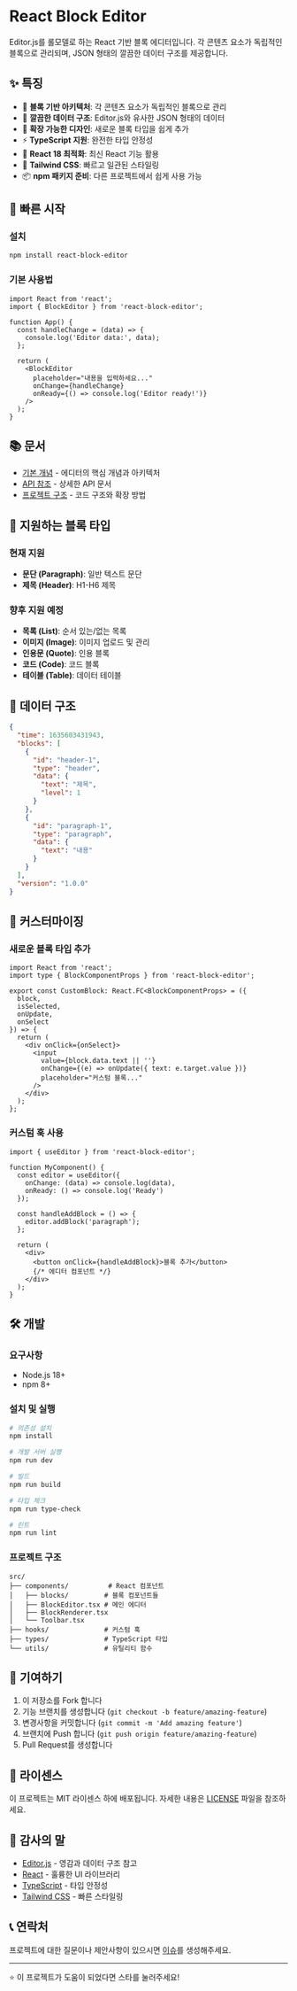 # React Block Editor

Editor.js를 롤모델로 하는 React 기반 블록 에디터입니다. 각 콘텐츠 요소가 독립적인 블록으로 관리되며, JSON 형태의 깔끔한 데이터 구조를 제공합니다.

## ✨ 특징

- 🧱 **블록 기반 아키텍처**: 각 콘텐츠 요소가 독립적인 블록으로 관리
- 📝 **깔끔한 데이터 구조**: Editor.js와 유사한 JSON 형태의 데이터
- 🎨 **확장 가능한 디자인**: 새로운 블록 타입을 쉽게 추가
- ⚡ **TypeScript 지원**: 완전한 타입 안정성
- 🎯 **React 18 최적화**: 최신 React 기능 활용
- 🎨 **Tailwind CSS**: 빠르고 일관된 스타일링
- 📦 **npm 패키지 준비**: 다른 프로젝트에서 쉽게 사용 가능

## 🚀 빠른 시작

### 설치

```bash
npm install react-block-editor
```

### 기본 사용법

```tsx
import React from 'react';
import { BlockEditor } from 'react-block-editor';

function App() {
  const handleChange = (data) => {
    console.log('Editor data:', data);
  };

  return (
    <BlockEditor
      placeholder="내용을 입력하세요..."
      onChange={handleChange}
      onReady={() => console.log('Editor ready!')}
    />
  );
}
```

## 📚 문서

- [기본 개념](./docs/BASE_CONCEPTS.md) - 에디터의 핵심 개념과 아키텍처
- [API 참조](./docs/API_REFERENCE.md) - 상세한 API 문서
- [프로젝트 구조](./docs/PROJECT_STRUCTURE.md) - 코드 구조와 확장 방법

## 🧩 지원하는 블록 타입

### 현재 지원
- **문단 (Paragraph)**: 일반 텍스트 문단
- **제목 (Header)**: H1-H6 제목

### 향후 지원 예정
- **목록 (List)**: 순서 있는/없는 목록
- **이미지 (Image)**: 이미지 업로드 및 관리
- **인용문 (Quote)**: 인용 블록
- **코드 (Code)**: 코드 블록
- **테이블 (Table)**: 데이터 테이블

## 🎯 데이터 구조

```json
{
  "time": 1635603431943,
  "blocks": [
    {
      "id": "header-1",
      "type": "header",
      "data": {
        "text": "제목",
        "level": 1
      }
    },
    {
      "id": "paragraph-1",
      "type": "paragraph",
      "data": {
        "text": "내용"
      }
    }
  ],
  "version": "1.0.0"
}
```

## 🔧 커스터마이징

### 새로운 블록 타입 추가

```tsx
import React from 'react';
import type { BlockComponentProps } from 'react-block-editor';

export const CustomBlock: React.FC<BlockComponentProps> = ({
  block,
  isSelected,
  onUpdate,
  onSelect
}) => {
  return (
    <div onClick={onSelect}>
      <input
        value={block.data.text || ''}
        onChange={(e) => onUpdate({ text: e.target.value })}
        placeholder="커스텀 블록..."
      />
    </div>
  );
};
```

### 커스텀 훅 사용

```tsx
import { useEditor } from 'react-block-editor';

function MyComponent() {
  const editor = useEditor({
    onChange: (data) => console.log(data),
    onReady: () => console.log('Ready')
  });

  const handleAddBlock = () => {
    editor.addBlock('paragraph');
  };

  return (
    <div>
      <button onClick={handleAddBlock}>블록 추가</button>
      {/* 에디터 컴포넌트 */}
    </div>
  );
}
```

## 🛠️ 개발

### 요구사항

- Node.js 18+
- npm 8+

### 설치 및 실행

```bash
# 의존성 설치
npm install

# 개발 서버 실행
npm run dev

# 빌드
npm run build

# 타입 체크
npm run type-check

# 린트
npm run lint
```

### 프로젝트 구조

```
src/
├── components/          # React 컴포넌트
│   ├── blocks/         # 블록 컴포넌트들
│   ├── BlockEditor.tsx # 메인 에디터
│   ├── BlockRenderer.tsx
│   └── Toolbar.tsx
├── hooks/              # 커스텀 훅
├── types/              # TypeScript 타입
└── utils/              # 유틸리티 함수
```

## 🤝 기여하기

1. 이 저장소를 Fork 합니다
2. 기능 브랜치를 생성합니다 (`git checkout -b feature/amazing-feature`)
3. 변경사항을 커밋합니다 (`git commit -m 'Add amazing feature'`)
4. 브랜치에 Push 합니다 (`git push origin feature/amazing-feature`)
5. Pull Request를 생성합니다

## 📄 라이센스

이 프로젝트는 MIT 라이센스 하에 배포됩니다. 자세한 내용은 [LICENSE](LICENSE) 파일을 참조하세요.

## 🙏 감사의 말

- [Editor.js](https://editorjs.io/) - 영감과 데이터 구조 참고
- [React](https://reactjs.org/) - 훌륭한 UI 라이브러리
- [TypeScript](https://www.typescriptlang.org/) - 타입 안정성
- [Tailwind CSS](https://tailwindcss.com/) - 빠른 스타일링

## 📞 연락처

프로젝트에 대한 질문이나 제안사항이 있으시면 [이슈](https://github.com/your-username/react-block-editor/issues)를 생성해주세요.

---

⭐ 이 프로젝트가 도움이 되었다면 스타를 눌러주세요!
